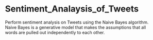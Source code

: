 # Sentiment_Analaysis_of_Tweets
Perform sentiment analysis on Tweets using the Naive Bayes algorithm.
Naive Bayes is a generative model that makes the assumptions that all words are pulled out independently to each other.
